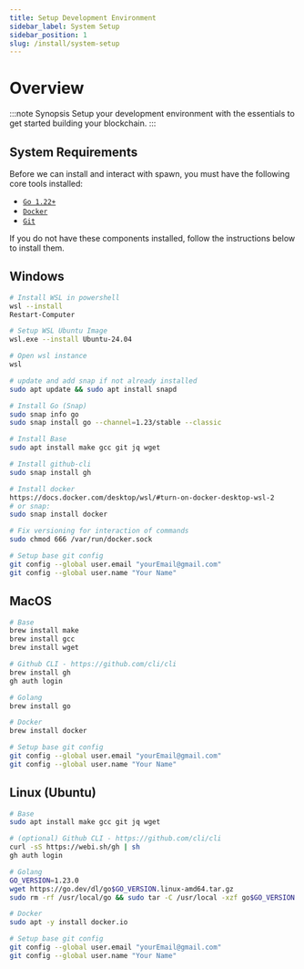 ```yaml
---
title: Setup Development Environment
sidebar_label: System Setup
sidebar_position: 1
slug: /install/system-setup
---
```



# Overview

:::note Synopsis
Setup your development environment with the essentials to get started building your blockchain.
:::


## System Requirements

Before we can install and interact with spawn, you must have the following core tools installed:
* [`Go 1.22+`](https://go.dev/doc/install)
* [`Docker`](https://docs.docker.com/get-docker/)
* [`Git`](https://git-scm.com/)

If you do not have these components installed, follow the instructions below to install them.

## Windows

```bash
# Install WSL in powershell
wsl --install
Restart-Computer

# Setup WSL Ubuntu Image
wsl.exe --install Ubuntu-24.04

# Open wsl instance
wsl

# update and add snap if not already installed
sudo apt update && sudo apt install snapd

# Install Go (Snap)
sudo snap info go
sudo snap install go --channel=1.23/stable --classic

# Install Base
sudo apt install make gcc git jq wget

# Install github-cli
sudo snap install gh

# Install docker
https://docs.docker.com/desktop/wsl/#turn-on-docker-desktop-wsl-2
# or snap:
sudo snap install docker

# Fix versioning for interaction of commands
sudo chmod 666 /var/run/docker.sock

# Setup base git config
git config --global user.email "yourEmail@gmail.com"
git config --global user.name "Your Name"
```


## MacOS

```bash
# Base
brew install make
brew install gcc
brew install wget

# Github CLI - https://github.com/cli/cli
brew install gh
gh auth login

# Golang
brew install go

# Docker
brew install docker

# Setup base git config
git config --global user.email "yourEmail@gmail.com"
git config --global user.name "Your Name"
```


## Linux (Ubuntu)

```bash
# Base
sudo apt install make gcc git jq wget

# (optional) Github CLI - https://github.com/cli/cli
curl -sS https://webi.sh/gh | sh
gh auth login

# Golang
GO_VERSION=1.23.0
wget https://go.dev/dl/go$GO_VERSION.linux-amd64.tar.gz
sudo rm -rf /usr/local/go && sudo tar -C /usr/local -xzf go$GO_VERSION.linux-amd64.tar.gz

# Docker
sudo apt -y install docker.io

# Setup base git config
git config --global user.email "yourEmail@gmail.com"
git config --global user.name "Your Name"
```
